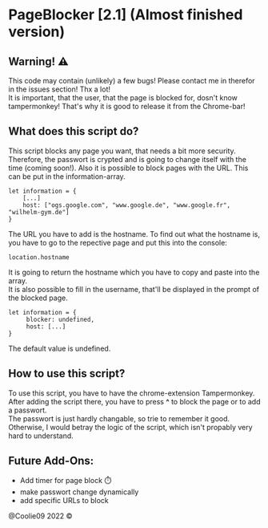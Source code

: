 # PageBlocker [2.1] (Almost finished version)

## Warning! ⚠️
This code may contain (unlikely) a few bugs! Please contact me in therefor in the issues section! Thx a lot! <br>
It is important, that the user, that the page is blocked for, dosn't know tampermonkey! That's why it is good to release it from the Chrome-bar! <br>

## What does this script do?
This script blocks any page you want, that needs a bit more security. Therefore, the passwort is crypted and is going to change itself with the time (coming soon!). Also it is possible to block pages with the URL. This can be put in the information-array.
``` 
let information = { 
    [...]
    host: ["ogs.google.com", "www.google.de", "www.google.fr", "wilhelm-gym.de"]
}
```
The URL you have to add is the hostname. To find out what the hostname is, you have to go to the repective page and put this into the console: <br>
``` 
location.hostname 
```
It is going to return the hostname which you have to copy and paste into the array.<br>
It is also possible to fill in the username, that'll be displayed in the prompt of the blocked page. 

``` 
let information = { 
     blocker: undefined,
     host: [...]
}
```
The default value is undefined.

## How to use this script?
To use this script, you have to have the chrome-extension Tampermonkey. After adding the script there, you have to press <b>^</b> to block the page or to add a passwort. <br>
The passwort is just hardly changable, so trie to remember it good. Otherwise, I would betray the logic of the script, which isn't propably very hard to understand. <br>
    
## Future Add-Ons:
- Add timer for page block ⏱️ <br> 
- make passwort change dynamically 
- add specific URLs to block

@Coolie09 2022 ©

